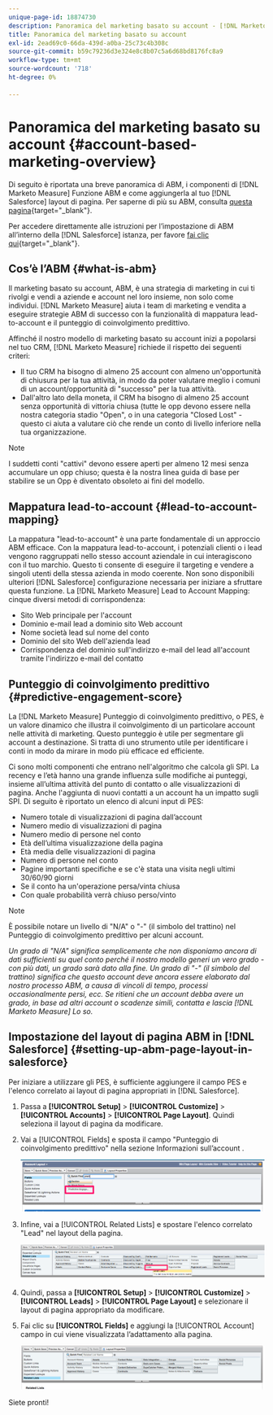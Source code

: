 ```yaml
---
unique-page-id: 18874730
description: Panoramica del marketing basato su account - [!DNL Marketo Measure] - Documentazione del prodotto
title: Panoramica del marketing basato su account
exl-id: 2ead69c0-66da-439d-a0ba-25c73c4b308c
source-git-commit: b59c79236d3e324e8c8b07c5a6d68bd8176fc8a9
workflow-type: tm+mt
source-wordcount: '718'
ht-degree: 0%

---
```


# Panoramica del marketing basato su account {#account-based-marketing-overview}

Di seguito è riportata una breve panoramica di ABM, i componenti di [!DNL Marketo Measure] Funzione ABM e come aggiungerla al tuo [!DNL Salesforce] layout di pagina. Per saperne di più su ABM, consulta [questa pagina](https://www.marketo.com/account-based-marketing/){target="_blank"}.

Per accedere direttamente alle istruzioni per l’impostazione di ABM all’interno della [!DNL Salesforce] istanza, per favore [fai clic qui](/help/advanced-marketo-measure-features/account-based-marketing/account-based-marketing-overview.md#setting-up-abm-page-layout-in-salesforce){target="_blank"}.

## Cos’è l’ABM {#what-is-abm}

Il marketing basato su account, ABM, è una strategia di marketing in cui ti rivolgi e vendi a aziende e account nel loro insieme, non solo come individui. [!DNL Marketo Measure] aiuta i team di marketing e vendita a eseguire strategie ABM di successo con la funzionalità di mappatura lead-to-account e il punteggio di coinvolgimento predittivo.

Affinché il nostro modello di marketing basato su account inizi a popolarsi nel tuo CRM, [!DNL Marketo Measure] richiede il rispetto dei seguenti criteri:

* Il tuo CRM ha bisogno di almeno 25 account con almeno un&#39;opportunità di chiusura per la tua attività, in modo da poter valutare meglio i comuni di un account/opportunità di &quot;successo&quot; per la tua attività.
* Dall&#39;altro lato della moneta, il CRM ha bisogno di almeno 25 account senza opportunità di vittoria chiusa (tutte le opp devono essere nella nostra categoria stadio &quot;Open&quot;, o in una categoria &quot;Closed Lost&quot; - questo ci aiuta a valutare ciò che rende un conto di livello inferiore nella tua organizzazione.

>[!NOTE]
>
>I suddetti conti &quot;cattivi&quot; devono essere aperti per almeno 12 mesi senza accumulare un opp chiuso; questa è la nostra linea guida di base per stabilire se un Opp è diventato obsoleto ai fini del modello.

## Mappatura lead-to-account {#lead-to-account-mapping}

La mappatura &quot;lead-to-account&quot; è una parte fondamentale di un approccio ABM efficace. Con la mappatura lead-to-account, i potenziali clienti o i lead vengono raggruppati nello stesso account aziendale in cui interagiscono con il tuo marchio. Questo ti consente di eseguire il targeting e vendere a singoli utenti della stessa azienda in modo coerente. Non sono disponibili ulteriori [!DNL Salesforce] configurazione necessaria per iniziare a sfruttare questa funzione. La [!DNL Marketo Measure] Lead to Account Mapping: cinque diversi metodi di corrispondenza:

* Sito Web principale per l&#39;account
* Dominio e-mail lead a dominio sito Web account
* Nome società lead sul nome del conto
* Dominio del sito Web dell&#39;azienda lead
* Corrispondenza del dominio sull&#39;indirizzo e-mail del lead all&#39;account tramite l&#39;indirizzo e-mail del contatto

## Punteggio di coinvolgimento predittivo {#predictive-engagement-score}

La [!DNL Marketo Measure] Punteggio di coinvolgimento predittivo, o PES, è un valore dinamico che illustra il coinvolgimento di un particolare account nelle attività di marketing. Questo punteggio è utile per segmentare gli account a destinazione. Si tratta di uno strumento utile per identificare i conti in modo da mirare in modo più efficace ed efficiente.

Ci sono molti componenti che entrano nell&#39;algoritmo che calcola gli SPI. La recency e l’età hanno una grande influenza sulle modifiche ai punteggi, insieme all’ultima attività del punto di contatto o alle visualizzazioni di pagina. Anche l&#39;aggiunta di nuovi contatti a un account ha un impatto sugli SPI. Di seguito è riportato un elenco di alcuni input di PES:

* Numero totale di visualizzazioni di pagina dall’account
* Numero medio di visualizzazioni di pagina
* Numero medio di persone nel conto
* Età dell’ultima visualizzazione della pagina
* Età media delle visualizzazioni di pagina
* Numero di persone nel conto
* Pagine importanti specifiche e se c&#39;è stata una visita negli ultimi 30/60/90 giorni
* Se il conto ha un&#39;operazione persa/vinta chiusa
* Con quale probabilità verrà chiuso perso/vinto

>[!NOTE]
>
>È possibile notare un livello di &quot;N/A&quot; o &quot;-&quot; (il simbolo del trattino) nel Punteggio di coinvolgimento predittivo per alcuni account.

_Un grado di &quot;N/A&quot; significa semplicemente che non disponiamo ancora di dati sufficienti su quel conto perché il nostro modello generi un vero grado - con più dati, un grado sarà dato alla fine._
_Un grado di &quot;-&quot; (il simbolo del trattino) significa che questo account deve ancora essere elaborato dal nostro processo ABM, a causa di vincoli di tempo, processi occasionalmente persi, ecc. Se ritieni che un account debba avere un grado, in base ad altri account o scadenze simili, contatta e lascia [!DNL Marketo Measure] Lo so._

## Impostazione del layout di pagina ABM in [!DNL Salesforce] {#setting-up-abm-page-layout-in-salesforce}

Per iniziare a utilizzare gli PES, è sufficiente aggiungere il campo PES e l&#39;elenco correlato ai layout di pagina appropriati in [!DNL Salesforce].

1. Passa a **[!UICONTROL Setup]** > **[!UICONTROL Customize]** > **[!UICONTROL Accounts]** > **[!UICONTROL Page Layout]**. Quindi seleziona il layout di pagina da modificare.
1. Vai a [!UICONTROL Fields] e sposta il campo &quot;Punteggio di coinvolgimento predittivo&quot; nella sezione Informazioni sull’account .

   ![](assets/1.png)

1. Infine, vai a [!UICONTROL Related Lists] e spostare l&#39;elenco correlato &quot;Lead&quot; nel layout della pagina.

   ![](assets/2.png)

1. Quindi, passa a **[!UICONTROL Setup]** > **[!UICONTROL Customize]** > **[!UICONTROL Leads]** > **[!UICONTROL Page Layout]** e selezionare il layout di pagina appropriato da modificare.
1. Fai clic su **[!UICONTROL Fields]** e aggiungi la [!UICONTROL Account] campo in cui viene visualizzata l’adattamento alla pagina.

   ![](assets/3.png)

Siete pronti!


